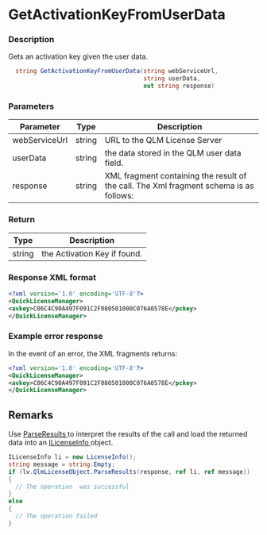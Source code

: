 # GetActivationKeyFromUserData

### Description

Gets an activation key given the user data.

```csharp
  string GetActivationKeyFromUserData(string webServiceUrl,
                                      string userData,
                                      out string response)
```

### Parameters

| Parameter     |  Type  | Description                                                                            |
| ------------- | :----: | -------------------------------------------------------------------------------------- |
| webServiceUrl | string | URL to the QLM License Server                                                          |
| userData      | string | the data stored in the QLM user data field.                                            |
| response      | string | XML fragment containing the result of the call. The Xml fragment schema is as follows: |

### Return

| Type   | Description                  |
| ------ | ---------------------------- |
| string | the Activation Key if found. |

### Response XML format

```xml
<?xml version='1.0' encoding='UTF-8'?>
<QuickLicenseManager>
<avkey>C06C4C90A497F091C2F080501000C076A0578E</pckey>
</QuickLicenseManager>
```

### Example error response

In the event of an error, the XML fragments returns:

```xml
<?xml version='1.0' encoding='UTF-8'?>
<QuickLicenseManager>
<avkey>C06C4C90A497F091C2F080501000C076A0578E</pckey>
</QuickLicenseManager>
```

## Remarks

Use [ParseResults ](../../iqlmcustomerinfo/methods/parseresults.md)to interpret the results of the call and load the returned data into an [ILicenseInfo ](../../ilicenseinfo/)object.

```csharp
ILicenseInfo li = new LicenseInfo();
string message = string.Empty;
if (lv.QlmLicenseObject.ParseResults(response, ref li, ref message))
{
  // The operation  was successful	
}
else
{
  // The operation failed
}
```
